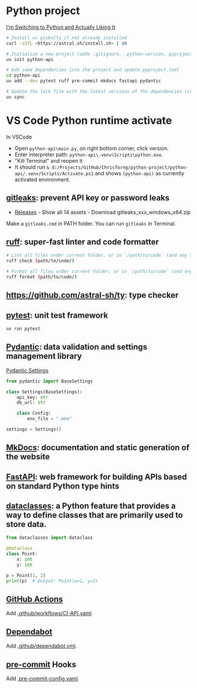 # Python project

[I'm Switching to Python and Actually Liking It](https://www.cesarsotovalero.net/blog/i-am-switching-to-python-and-actually-liking-it.html)

```bash
# Install uv globally if not already installed
curl -sSfL <https://astral.sh/install.sh> | sh

# Initialize a new project (adds .gitignore, .python-version, pyproject.toml, etc.)
uv init python-api

# Add some dependencies into the project and update pyproject.toml
cd python-api
uv add --dev pytest ruff pre-commit mkdocs fastapi pydantic

# Update the lock file with the latest versions of the dependencies (creates a .venv if not already created)
uv sync
```

# VS Code Python runtime activate

In VSCode

- Open `python-api\main.py`, on right bottom corner, click version.
- Enter interpreter path: `python-api\.venv\Scripts\python.exe`.
- "Kill Terminal" and reopen it
- It should run `& d:/Projects/GitHub/ChrisTorng/python-project/python-api/.venv/Scripts/Activate.ps1` and shows `(python-api)` as currently activated environment.

## [gitleaks](https://github.com/gitleaks/gitleaks): prevent API key or password leaks

 - [Releases](https://github.com/gitleaks/gitleaks/releases) - Show all 14 assets - Download gitleaks_xxx_windows_x64.zip

Make a `gitleaks.cmd` in PATH folder. You can run `gitleaks` in Terminal.

## [ruff](https://github.com/astral-sh/ruff): super-fast linter and code formatter

```bash
# Lint all files under current folder, or in `/path/to/code` (and any subdirectories).
ruff check (path/to/code/)

# Format all files under current folder, or in `/path/to/code` (and any subdirectories).
ruff format (path/to/code/)
```

## https://github.com/astral-sh/ty: type checker

## [pytest](https://docs.pytest.org/en/stable/): unit test framework

```bash
uv run pytest
```

## [Pydantic](https://pydantic-docs.helpmanual.io/): data validation and settings management library

[Pydantic Settings](https://docs.pydantic.dev/latest/concepts/pydantic_settings/)

```python
from pydantic import BaseSettings

class Settings(BaseSettings):
    api_key: str
    db_url: str

    class Config:
        env_file = ".env"

settings = Settings()
```

##  [MkDocs](https://www.mkdocs.org/): documentation and static generation of the website

## [FastAPI](https://fastapi.tiangolo.com/): web framework for building APIs based on standard Python type hints

## [dataclasses](https://docs.python.org/3/library/dataclasses.html): a Python feature that provides a way to define classes that are primarily used to store data.

```python
from dataclasses import dataclass

@dataclass
class Point:
    x: int
    y: int

p = Point(1, 2)
print(p)  # Output: Point(x=1, y=2)
```

## [GitHub Actions](https://github.com/features/actions)

Add [.github/workflows/CI-API.yaml](.github/workflows/CI-API.yaml).

## [Dependabot](https://dependabot.com/)

Add [.github/dependabot.yml](.github/dependabot.yml).

## [pre-commit](https://pre-commit.com/) Hooks

Add [.pre-commit-config.yaml](.pre-commit-config.yaml).
